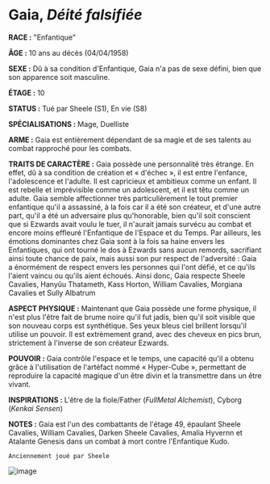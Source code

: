# Gaia, *Déité falsifiée*

**RACE :** "Enfantique"

**ÂGE :** 10 ans au décès (04/04/1958)

**SEXE :** Dû à sa condition d'Enfantique, Gaia n'a pas de sexe défini, bien que son apparence soit masculine.

**ÉTAGE :** 10

**STATUS :** Tué par Sheele (S1), En vie (S8)

**SPÉCIALISATIONS :** Mage, Duelliste

**ARME :** Gaia est entièrement dépendant de sa magie et de ses talents au combat rapproché pour les combats.

**TRAITS DE CARACTÈRE :** Gaia possède une personnalité très étrange. En effet, dû à sa condition de création et « d'échec », il est entre l'enfance, l'adolescence et l'adulte. Il est capricieux et ambitieux comme un enfant. Il est rebelle et imprévisible comme un adolescent, et il est têtu comme un adulte. Gaia semble affectionner très particulièrement le tout premier enfantique qu'il a assassiné, à la fois car il a été son créateur, et d'une autre part, qu'il a été un adversaire plus qu'honorable, bien qu'il soit conscient que si Ezwards avait voulu le tuer, il n'aurait jamais survécu au combat et encore moins effleuré l'Enfantique de l'Espace et du Temps. Par ailleurs, les émotions dominantes chez Gaia sont à la fois sa haine envers les Enfantiques, qui ont tourné le dos à Ezwards sans aucun remords, sacrifiant ainsi toute chance de paix, mais aussi son pur respect de l'adversité : Gaia a énormément de respect envers les personnes qui l'ont défié, et ce qu'ils l'aient vaincu ou qu'ils aient échoués. Ainsi donc, Gaia respecte Sheele Cavalies, Hanyûu Thatameth, Kass Horton, William Cavalies, Morgiana Cavalies et Sully Albatrum

**ASPECT PHYSIQUE :** Maintenant que Gaia possède une forme physique, il n'est plus l'être fait de brume noire qu'il fut jadis, bien qu'il soit visible que son nouveau corps est synthétique. Ses yeux bleus ciel brillent lorsqu'il utilise un pouvoir. Il est extrèmement grand, avec des cheveux en pics brun, strictement à l'inverse de son créateur Ezwards.

**POUVOIR :** Gaia contrôle l'espace et le temps, une capacité qu'il a obtenu grâce à l'utilisation de l'artéfact nommé « Hyper-Cube », permettant de reproduire la capacité magique d'un être divin et la transmettre dans un être vivant.

**INSPIRATIONS :** L'être de la fiole/Father (*FullMetal Alchemist*), Cyborg (*Kenkai Sensen*)

**NOTES :** Gaia est l'un des combattants de l'étage 49, épaulant Sheele Cavalies, William Cavalies, Darken Sheele Cavalies, Amalia Hyvernn et Atalante Genesis dans un combat à mort contre l'Enfantique Kudo. 

`Anciennement joué par Sheele`

![image](https://enyxia.alkanife.fr/images/characters/gaia.png)
